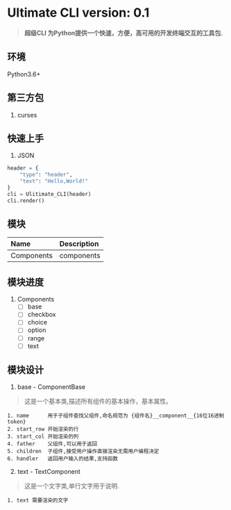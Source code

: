 # Ultimate CLI version: 0.1 
> **超级CLI 为Python提供一个快速，方便，高可用的开发终端交互的工具包.**

## 环境
Python3.6+

## 第三方包
1. curses

## 快速上手
1. JSON
```python
header = {
    "type": "header",
    "text": "Hello,World!"
}
cli = Ulitimate_CLI(header)
cli.render()
```


## 模块
|Name|Description|
|:- |:- |
|Components| components |


## 模块进度
1. Components
    - [  ] base
    - [  ] checkbox
    - [  ] choice
    - [  ] option
    - [  ] range
    - [  ] text
    
## 模块设计
1. base - ComponentBase
> 这是一个基本类,描述所有组件的基本操作，基本属性。

    1. name      用于子组件查找父组件,命名规范为 {组件名}__component__{16位16进制token}
    2. start_row 开始渲染的行
    3. start_col 开始渲染的列
    4. father    父组件,可以用于返回
    5. children  子组件,接受用户操作直接渲染无需用户编程决定
    6. handler   返回用户输入的结果,支持函数

2. text - TextComponent
> 这是一个文字类,单行文字用于说明.

    1. text 需要渲染的文字

